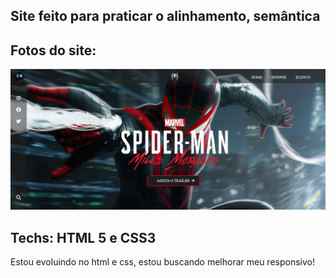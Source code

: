 <h2>Site feito para praticar o alinhamento, semântica</h2>

<h2>Fotos do site:</h2>

<img src="1.png"/>


<h2>Techs: HTML 5 e CSS3</h2>
<p>Estou evoluindo no html e css, estou buscando melhorar meu responsivo!</p>
